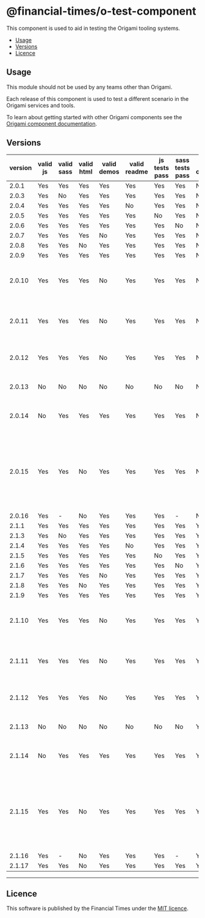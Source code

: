 # @financial-times/o-test-component

This component is used to aid in testing the Origami tooling systems.

- [Usage](#usage)
- [Versions](#versions)
- [Licence](#licence)

## Usage

This module should not be used by any teams other than Origami.

Each release of this component is used to test a different scenario in the Origami services and tools.

To learn about getting started with other Origami components see the [Origami component documentation](https://origami.ft.com/docs/components).


## Versions

|version|valid js|valid sass|valid html|valid demos|valid readme|js tests pass|sass tests pass|valid origamiVersion|description|
|-------|--------|----------|----------|-----------|------------|-------------|---------------|--------------------|-----------|
|2.0.1  | Yes    | Yes      | Yes      | Yes       | Yes        | Yes         | Yes           | No   | |
|2.0.3  | Yes    | No       | Yes      | Yes       | Yes        | Yes         | Yes           | No   | |
|2.0.4  | Yes    | Yes      | Yes      | Yes       | No         | Yes         | Yes           | No   | |
|2.0.5  | Yes    | Yes      | Yes      | Yes       | Yes        | No          | Yes           | No   | |
|2.0.6  | Yes    | Yes      | Yes      | Yes       | Yes        | Yes         | No            | No   | |
|2.0.7  | Yes    | Yes      | Yes      | No        | Yes        | Yes         | Yes           | No   | |
|2.0.8  | Yes    | Yes      | No       | Yes       | Yes        | Yes         | Yes           | No   | |
|2.0.9  | Yes    | Yes      | Yes      | Yes       | Yes        | Yes         | Yes           | No   | |
|2.0.10 | Yes    | Yes      | Yes      | No        | Yes        | Yes         | Yes           | No   | The demo's mustache causes a compilation error|
|2.0.11 | Yes    | Yes      | Yes      | No        | Yes        | Yes         | Yes           | No   | The demo's sass causes a compilation error    |
|2.0.12 | Yes    | Yes      | Yes      | No        | Yes        | Yes         | Yes           | No   | The demo's js causes a compilation error      |
|2.0.13 | No     | No       | No       | No        | No         | No          | No            | No   | No origami.json file                          |
|2.0.14 | No     | Yes      | Yes      | Yes       | Yes        | Yes         | Yes           | No   | Syntax errors in component js                 |
|2.0.15 | Yes    | Yes      | No       | Yes       | Yes        | Yes         | Yes           | No   | The demo html contains invalid syntax which causes prettier to throw an error |
|2.0.16 | Yes    | -        | No       | Yes       | Yes        | Yes         | -             | No   |                                               |
|2.1.1  | Yes    | Yes      | Yes      | Yes       | Yes        | Yes         | Yes           | Yes  |                                               |
|2.1.3  | Yes    | No       | Yes      | Yes       | Yes        | Yes         | Yes           | Yes  |                                               |
|2.1.4  | Yes    | Yes      | Yes      | Yes       | No         | Yes         | Yes           | Yes  |                                               |
|2.1.5  | Yes    | Yes      | Yes      | Yes       | Yes        | No          | Yes           | Yes  |                                               |
|2.1.6  | Yes    | Yes      | Yes      | Yes       | Yes        | Yes         | No            | Yes  |                                               |
|2.1.7  | Yes    | Yes      | Yes      | No        | Yes        | Yes         | Yes           | Yes  |                                               |
|2.1.8  | Yes    | Yes      | No       | Yes       | Yes        | Yes         | Yes           | Yes  |                                               |
|2.1.9  | Yes    | Yes      | Yes      | Yes       | Yes        | Yes         | Yes           | Yes  |                                               |
|2.1.10 | Yes    | Yes      | Yes      | No        | Yes        | Yes         | Yes           | Yes  | The demo's mustache causes a compilation error|
|2.1.11 | Yes    | Yes      | Yes      | No        | Yes        | Yes         | Yes           | Yes  | The demo's sass causes a compilation error    |
|2.1.12 | Yes    | Yes      | Yes      | No        | Yes        | Yes         | Yes           | Yes  | The demo's js causes a compilation error      |
|2.1.13 | No     | No       | No       | No        | No         | No          | No            | Yes  | No origami.json file                          |
|2.1.14 | No     | Yes      | Yes      | Yes       | Yes        | Yes         | Yes           | Yes  | Syntax errors in component js                 |
|2.1.15 | Yes    | Yes      | No       | Yes       | Yes        | Yes         | Yes           | Yes  | The demo html contains invalid syntax which causes prettier to throw an error |
|2.1.16 | Yes    | -        | No       | Yes       | Yes        | Yes         | -             | Yes  |                                               |
|2.1.17 | Yes    | Yes        | No       | Yes       | Yes        | Yes         | Yes             | Yes  |                                               |

----

## Licence

This software is published by the Financial Times under the [MIT licence](http://opensource.org/licenses/MIT).

